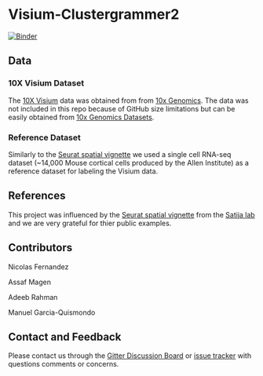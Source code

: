# Visium-Clustergrammer2

[![Binder](https://mybinder.org/badge_logo.svg)](https://mybinder.org/v2/gh/ismms-himc/visium-clustergrammer2/master?urlpath=voila%2Frender%2Findex.ipynb)



## Data

### 10X Visium Dataset
The [10X Visium](https://www.10xgenomics.com/spatial-transcriptomics/) data was obtained from from [10x Genomics](https://www.10xgenomics.com/resources/datasets/). The data was not included in this repo because of GitHub size limitations but can be easily obtained from [10x Genomics Datasets](https://www.10xgenomics.com/resources/datasets/).

### Reference Dataset
Similarly to the [Seurat spatial vignette](https://satijalab.org/seurat/v3.1/spatial_vignette.html) we used a single cell RNA-seq dataset (~14,000 Mouse cortical cells produced by the Allen Institute) as a reference dataset for labeling the Visium data.


## References
This project was influenced by the [Seurat spatial vignette](https://satijalab.org/seurat/v3.1/spatial_vignette.html) from the [Satija lab](https://satijalab.org/) and we are very grateful for thier public examples.



## Contributors

Nicolas Fernandez 

Assaf Magen

Adeeb Rahman

Manuel Garcia-Quismondo

## Contact and Feedback

Please contact us through the [Gitter Discussion Board](https://gitter.im/clustergrammer2) or [issue tracker](https://github.com/ismms-himc/visium-clustergrammer2/issues) with questions comments or concerns.
